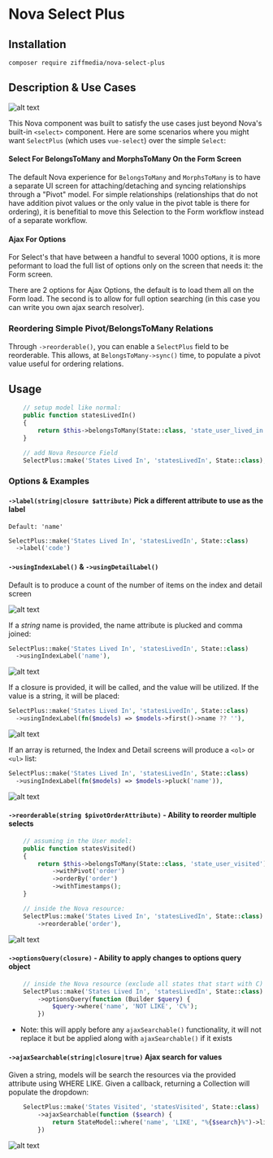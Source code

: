 # Nova Select Plus

## Installation

```
composer require ziffmedia/nova-select-plus
```

## Description & Use Cases

![alt text](https://github.com/ziffmedia/nova-select-plus/raw/master/docs/0-intro.gif "Intro Gif")

This Nova component was built to satisfy the use cases just beyond Nova's built-in `<select>` component. Here are
some scenarios where you might want `SelectPlus` (which uses `vue-select`) over the simple `Select`:

#### Select For BelongsToMany and MorphsToMany On the Form Screen

The default Nova experience for `BelongsToMany` and `MorphsToMany` is to have a separate UI screen for
attaching/detaching and syncing relationships through a "Pivot" model. For simple relationships (relationships that do
not have addition pivot values or the only value in the pivot table is there for ordering), it is benefitial to move
this Selection to the Form workflow instead of a separate workflow.

#### Ajax For Options

For Select's that have between a handful to several 1000 options, it is more peformant to load the full list of options
only on the screen that needs it: the Form screen.

There are 2 options for Ajax Options, the default is to load them all on the Form load. The second is to allow for full
option searching (in this case you can write you own ajax search resolver).

### Reordering Simple Pivot/BelongsToMany Relations

Through `->reorderable()`, you can enable a `SelectPlus` field to be reorderable. This allows, at `BelongsToMany->sync()`
time, to populate a pivot value useful for ordering relations.

## Usage

```php
    // setup model like normal:
    public function statesLivedIn()
    {
        return $this->belongsToMany(State::class, 'state_user_lived_in')->withTimestamps();
    }

    // add Nova Resource Field
    SelectPlus::make('States Lived In', 'statesLivedIn', State::class),
```

### Options & Examples

#### `->label(string|closure $attribute)` Pick a different attribute to use as the label

`Default: 'name'`

```php
SelectPlus::make('States Lived In', 'statesLivedIn', State::class)
  ->label('code')
```

#### `->usingIndexLabel()` & `->usingDetailLabel()`

Default is to produce a count of the number of items on the index and detail screen

![alt text](https://github.com/ziffmedia/nova-select-plus/raw/master/docs/1-default.png "Default Index")

If a *string* name is provided, the name attribute is plucked and comma joined:

```php
SelectPlus::make('States Lived In', 'statesLivedIn', State::class)
  ->usingIndexLabel('name'),
```

![alt text](https://github.com/ziffmedia/nova-select-plus/raw/master/docs/2-usingIndexLabel-string.png "string and comma separated")

If a closure is provided, it will be called, and the value will be utilized.  If the value is a string, it will be placed:

```php
SelectPlus::make('States Lived In', 'statesLivedIn', State::class)
  ->usingIndexLabel(fn($models) => $models->first()->name ?? ''),
```

![alt text](https://github.com/ziffmedia/nova-select-plus/raw/master/docs/3-usingIndexLabel-callback.png "return just the first name")

If an array is returned, the Index and Detail screens will produce a `<ol>` or `<ul>` list:

```php
SelectPlus::make('States Lived In', 'statesLivedIn', State::class)
  ->usingIndexLabel(fn($models) => $models->pluck('name')),
```

![alt text](https://github.com/ziffmedia/nova-select-plus/raw/master/docs/4-usingDetailLabel-array.png "array of values")

#### `->reorderable(string $pivotOrderAttribute)` - Ability to reorder multiple selects

```php
    // assuming in the User model:
    public function statesVisited()
    {
        return $this->belongsToMany(State::class, 'state_user_visited')
            ->withPivot('order')
            ->orderBy('order')
            ->withTimestamps();
    }

    // inside the Nova resource:
    SelectPlus::make('States Lived In', 'statesLivedIn', State::class)
        ->reorderable('order'),
```

![alt text](https://github.com/ziffmedia/nova-select-plus/raw/master/docs/5-reorderable.gif "reorder a list")

#### `->optionsQuery(closure)` - Ability to apply changes to options query object

```php
    // inside the Nova resource (exclude all states that start with C)
    SelectPlus::make('States Lived In', 'statesLivedIn', State::class)
        ->optionsQuery(function (Builder $query) {
            $query->where('name', 'NOT LIKE', 'C%');
        })
```

* Note: this will apply before any `ajaxSearchable()` functionality, it will not replace it but be applied along with `ajaxSearchable()` if it exists

#### `->ajaxSearchable(string|closure|true)` Ajax search for values

Given a string, models will be search the resources via the provided attribute using WHERE LIKE. Given a callback,
returning a Collection will populate the dropdown:

```php
    SelectPlus::make('States Visited', 'statesVisited', State::class)
        ->ajaxSearchable(function ($search) {
            return StateModel::where('name', 'LIKE', "%{$search}%")->limit(5);
        })
```

![alt text](https://github.com/ziffmedia/nova-select-plus/raw/master/docs/6-ajaxSearchable.gif "reorder a list")
